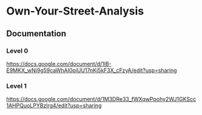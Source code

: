 # Own-Your-Street-Analysis

## Documentation

### Level 0

https://docs.google.com/document/d/1lB-E9MKX_wNj9g59caWhAI0piUU17nKj5kF3X_cFzyA/edit?usp=sharing

### Level 1

https://docs.google.com/document/d/1M3DRe33_fWXqwPpohy2WJ1GKScc1AHPQuoLPYBzlrg4/edit?usp=sharing

